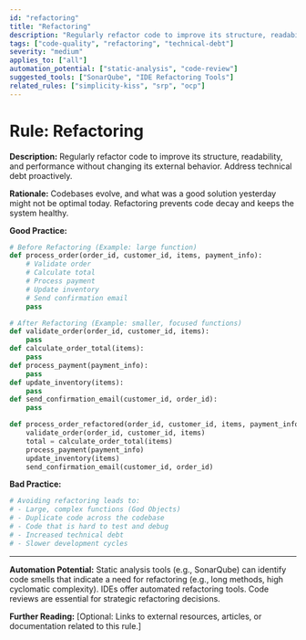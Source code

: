 ```yaml
---
id: "refactoring"
title: "Refactoring"
description: "Regularly refactor code to improve its structure, readability, and performance without changing its external behavior."
tags: ["code-quality", "refactoring", "technical-debt"]
severity: "medium"
applies_to: ["all"]
automation_potential: ["static-analysis", "code-review"]
suggested_tools: ["SonarQube", "IDE Refactoring Tools"]
related_rules: ["simplicity-kiss", "srp", "ocp"]
---
```


# Rule: Refactoring

**Description:** Regularly refactor code to improve its structure, readability, and performance without changing its external behavior. Address technical debt proactively.

**Rationale:** Codebases evolve, and what was a good solution yesterday might not be optimal today. Refactoring prevents code decay and keeps the system healthy.

**Good Practice:**
```python
# Before Refactoring (Example: large function)
def process_order(order_id, customer_id, items, payment_info):
    # Validate order
    # Calculate total
    # Process payment
    # Update inventory
    # Send confirmation email
    pass

# After Refactoring (Example: smaller, focused functions)
def validate_order(order_id, customer_id, items):
    pass
def calculate_order_total(items):
    pass
def process_payment(payment_info):
    pass
def update_inventory(items):
    pass
def send_confirmation_email(customer_id, order_id):
    pass

def process_order_refactored(order_id, customer_id, items, payment_info):
    validate_order(order_id, customer_id, items)
    total = calculate_order_total(items)
    process_payment(payment_info)
    update_inventory(items)
    send_confirmation_email(customer_id, order_id)
```

**Bad Practice:**
```python
# Avoiding refactoring leads to:
# - Large, complex functions (God Objects)
# - Duplicate code across the codebase
# - Code that is hard to test and debug
# - Increased technical debt
# - Slower development cycles
```

---

**Automation Potential:** Static analysis tools (e.g., SonarQube) can identify code smells that indicate a need for refactoring (e.g., long methods, high cyclomatic complexity). IDEs offer automated refactoring tools. Code reviews are essential for strategic refactoring decisions.

**Further Reading:** [Optional: Links to external resources, articles, or documentation related to this rule.]
